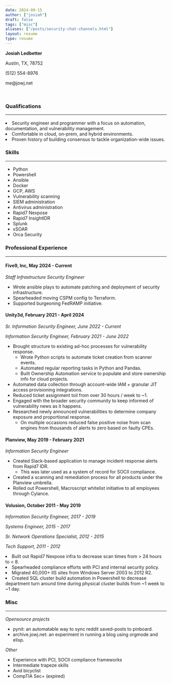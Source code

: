 ```yaml
---
date: 2024-09-15
author: ["josiah"]
draft: false
tags: ["misc"]
aliases: ["/posts/security-chat-channels.html"]
layout: resume
type: resume
---
```


<div class="contact_info">
    <p><b>Josiah Ledbetter</b>
    <p>Austin, TX, 78752
    <p>(512) 554-8976
    <p>me@jowj.net
</div>

<br>

<h3>Qualifications <hr></h3>
<p class="qualifications">

<li> Security engineer and programmer with a focus on automation, documentation,
and vulnerability management.
<li> Comfortable in cloud, on-prem, and hybrid environments.
<li> Proven history of building consensus to tackle organization-wide issues.

<h3>Skills<hr></h3>

<div class="skills">
    <ul>
        <li>Python</li>
        <li>Powershell</li>
        <li>Ansible</li>
        <li>Docker</li>
        <li>GCP, AWS</li>
        <li>Vulnerability scanning</li>
        <li>SIEM administration</li>
        <li>Antivirus administration</li>
        <li>Rapid7 Nexpose</li>
        <li>Rapid7 InsightIDR</li>
        <li>Splunk</li>
        <li>xSOAR</li>
        <li>Orca Security</li>
    </ul>
</div>
<h3>Professional Experience <hr></h3>
<div class="job_history">
    <div class="five9">
        <h4>Five9, Inc, May 2024 - Current</h4>
        <p><i>Staff Infrastructure Security Engineer</i>
            <ul>
                <li>Wrote ansible plays to automate patching and deployment of security infrastructure.
                <li>Spearheaded moving CSPM config to Terraform.
                <li>Supported burgeoning FedRAMP initiative.
            </ul>
    <div class="unity">
        <h4>Unity3d, February 2021 - April 2024</h4>
        <p><i>Sr. Information Security Engineer, June 2022 - Current</i>
        <p><i>Information Security Engineer, February 2021 - June 2022</i>
        <ul>
        <li>Brought structure to existing ad-hoc processes for vulnerability response.
        <ul>
            <li>Wrote Python scripts to automate ticket creation from scanner events.</li>
            <li>Automated regular reporting tasks in Python and Pandas.</li>
            <li>Built Ownership Automation service to populate and store ownership info for cloud projects.</li>
        </ul>
        </li>
        <li>Automated data collection through account-wide IAM + granular JIT access provisioning integrations.</li>
        <li>Reduced ticket assignment toil from over 30 hours / week to ~1.</li>
        <li>Engaged with the broader security community to keep informed of vulnerability news as it happens.</li>
        <li>Researched newly announced vulnerabilities to determine company exposure and proportional response.
        <ul>
            <li>On multiple occasions reduced false positive noise from scan engines from thousands of alerts to zero based on faulty CPEs.</li>
        </ul>
        </li>
        </ul>
    </div>
    <div class="planview">
        <h4>Planview, May 2019 - February 2021</h4>
        <p><i>Information Security Engineer</i>
        <ul>
            <li> Created Slack-based application to manage incident response alerts from Rapid7
            IDR.
            <ul><li> This was later used as a system of record for SOCII compliance.</ul>
            <li> Created a scanning and remediation process for all products under the Planview
            umbrella.
            <li> Rolled out Powershell, Macroscript whitelist initiative to all employees through
            Cylance.
        </ul>
    </div>
    <div class="volusion">
        <h4>Volusion, October 2011 - May 2019</h4>
        <p><i>Information Security Engineer, 2017 - 2019 </i>
        <p><i>Systems Engineer, 2015 - 2017 </i>
        <p><i>Sr. Network Operations Specialist, 2012 - 2015 </i>
        <p><i>Tech Support, 2011 - 2012 </i>
        <li> Built out Rapid7 Nexpose infra to decrease scan times from > 24 hours to < 8.
        <li> Spearheaded compliance efforts with PCI and internal security policy.
        <li> Migrated 40,000+ IIS sites from Windows Server 2003 to 2012 R2.
        <li> Created SQL cluster build automation in Powershell to decrease department turn around time during physical cluster builds from ~1 week to ~1 day.
    </div>
</div>

<div class="misc">
    <h3>Misc <hr> </h3>
    <i>Opensource projects</i>
    <ul>
        <li>pynit: an automatable way to sync reddit saved-posts to pinboard.
        <li>archive.jowj.net: an experiment in running a blog using orgmode and elisp.
    </ul>
    <i>Other</i>
    <ul>
        <li>Experience with PCI, SOCII compliance frameworks
        <li>Intermediate trapeze skills
        <li>Avid bicyclist
        <li>CompTIA Sec+ (expired)
    </ul>
</div>
